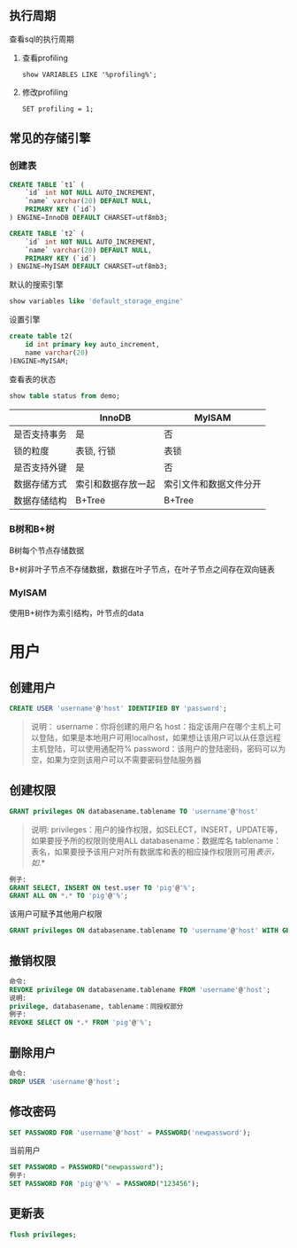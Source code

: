 ## 执行周期

查看sql的执行周期

1. 查看profiling

   ```mysql
   show VARIABLES LIKE '%profiling%';
   ```

2. 修改profiling

   ```mysql
   SET profiling = 1;
   ```

   


## 常见的存储引擎

### 创建表

```sql
CREATE TABLE `t1` ( 
    `id` int NOT NULL AUTO_INCREMENT, 
    `name` varchar(20) DEFAULT NULL, 
    PRIMARY KEY (`id`) 
) ENGINE=InnoDB DEFAULT CHARSET=utf8mb3;

CREATE TABLE `t2` ( 
    `id` int NOT NULL AUTO_INCREMENT, 
    `name` varchar(20) DEFAULT NULL, 
    PRIMARY KEY (`id`) 
) ENGINE=MyISAM DEFAULT CHARSET=utf8mb3;
```



默认的搜索引擎

```sql
show variables like 'default_storage_engine'
```

设置引擎

```sql
create table t2( 
    id int primary key auto_increment, 
    name varchar(20) 
)ENGINE=MyISAM;
```

查看表的状态

```sql
show table status from demo;
```



|              | InnoDB             | MyISAM                 |
| ------------ | ------------------ | ---------------------- |
| 是否⽀持事务 | 是                 | 否                     |
| 锁的粒度     | 表锁, ⾏锁         | 表锁                   |
| 是否⽀持外键 | 是                 | 否                     |
| 数据存储⽅式 | 索引和数据存放⼀起 | 索引⽂件和数据⽂件分开 |
| 数据存储结构 | B+Tree             | B+Tree                 |



### B树和B+树

B树每个节点存储数据

B+树非叶子节点不存储数据，数据在叶子节点，在叶子节点之间存在双向链表



###   MyISAM

使用B+树作为索引结构，叶节点的data



# 用户

## 创建用户

```sql
CREATE USER 'username'@'host' IDENTIFIED BY 'password';
```



>说明： username：你将创建的用户名
>host：指定该用户在哪个主机上可以登陆，如果是本地用户可用localhost，如果想让该用户可以从任意远程主机登陆，可以使用通配符%
>password：该用户的登陆密码，密码可以为空，如果为空则该用户可以不需要密码登陆服务器

## 创建权限

```sql
GRANT privileges ON databasename.tablename TO 'username'@'host' 
```

> 说明: privileges：用户的操作权限，如SELECT，INSERT，UPDATE等，如果要授予所的权限则使用ALL
> databasename：数据库名 tablename：表名，如果要授予该用户对所有数据库和表的相应操作权限则可用*表示，如*.*

```sql
例子:
GRANT SELECT, INSERT ON test.user TO 'pig'@'%';
GRANT ALL ON *.* TO 'pig'@'%';
```

该用户可赋予其他用户权限

```sql
GRANT privileges ON databasename.tablename TO 'username'@'host' WITH GRANT OPTION;
```



## 撤销权限

```sql
命令:
REVOKE privilege ON databasename.tablename FROM 'username'@'host';
说明:
privilege, databasename, tablename：同授权部分
例子:
REVOKE SELECT ON *.* FROM 'pig'@'%';
```

## 删除用户

```sql
命令:
DROP USER 'username'@'host';
```



## 修改密码

```sql
SET PASSWORD FOR 'username'@'host' = PASSWORD('newpassword');
```

当前用户

```sql
SET PASSWORD = PASSWORD("newpassword");
例子:
SET PASSWORD FOR 'pig'@'%' = PASSWORD("123456");
```

## 更新表

```sql
flush privileges;
```

